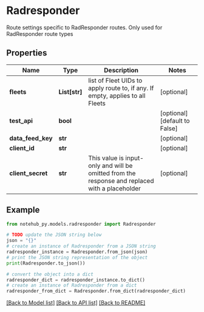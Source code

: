 # Radresponder

Route settings specific to RadResponder routes.  Only used for RadResponder route types

## Properties

Name | Type | Description | Notes
------------ | ------------- | ------------- | -------------
**fleets** | **List[str]** | list of Fleet UIDs to apply route to, if any.  If empty, applies to all Fleets | [optional] 
**test_api** | **bool** |  | [optional] [default to False]
**data_feed_key** | **str** |  | [optional] 
**client_id** | **str** |  | [optional] 
**client_secret** | **str** | This value is input-only and will be omitted from the response and replaced with a placeholder | [optional] 

## Example

```python
from notehub_py.models.radresponder import Radresponder

# TODO update the JSON string below
json = "{}"
# create an instance of Radresponder from a JSON string
radresponder_instance = Radresponder.from_json(json)
# print the JSON string representation of the object
print(Radresponder.to_json())

# convert the object into a dict
radresponder_dict = radresponder_instance.to_dict()
# create an instance of Radresponder from a dict
radresponder_from_dict = Radresponder.from_dict(radresponder_dict)
```
[[Back to Model list]](../README.md#documentation-for-models) [[Back to API list]](../README.md#documentation-for-api-endpoints) [[Back to README]](../README.md)


